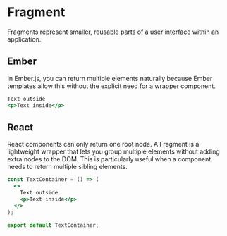 # Fragment

Fragments represent smaller, reusable parts of a user interface within an application.

## Ember 

In Ember.js, you can return multiple elements naturally because Ember templates allow this without the explicit need for a wrapper component.

```hbs
Text outside
<p>Text inside</p>
```

## React 

React components can only return one root node. A Fragment is a lightweight wrapper that lets you group multiple elements without adding extra nodes to the DOM. This is particularly useful when a component needs to return multiple sibling elements.


```jsx
const TextContainer = () => (
  <>
    Text outside
    <p>Text inside</p>
  </>
);

export default TextContainer;
```